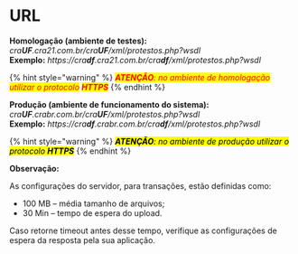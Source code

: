 # URL

**Homologação (ambiente de testes):** \
_cra**UF**.cra21.com.br/cra**UF**/xml/protestos.php?wsdl_\
**Exemplo:** _https://cra**df**.cra21.com.br/cra**df**/xml/protestos.php?wsdl_

{% hint style="warning" %}
_<mark style="color:red;background-color:yellow;">**ATENÇÃO**</mark><mark style="color:red;background-color:yellow;">: no ambiente de homologação utilizar o protocolo</mark>_ _<mark style="color:red;background-color:yellow;">**HTTPS**</mark>_
{% endhint %}

**Produção (ambiente de funcionamento do sistema):** _cra**UF**.crabr.com.br/cra**UF**/xml/protestos.php?wsdl_\
**Exemplo:** _https://cra**df**.crabr.com.br/cra**df**/xml/protestos.php?wsdl_

{% hint style="warning" %}
_<mark style="color:red;"><mark style="background-color:yellow;">**ATENÇÃO**<mark style="background-color:yellow;"></mark><mark style="color:red;"><mark style="background-color:yellow;">: no ambiente de produção utilizar o protocolo<mark style="background-color:yellow;"></mark> <mark style="color:red;"><mark style="background-color:yellow;"> </mark><mark style="color:red;background-color:yellow;"><mark style="color:red;"><mark style="background-color:yellow;">**HTTPS**<mark style="background-color:yellow;"><mark style="color:red;"></mark>_
{% endhint %}

**Observação:**

As configurações do servidor, para transações, estão definidas como:

* 100 MB – média tamanho de arquivos;
* 30 Min – tempo de espera do upload.

Caso retorne timeout antes desse tempo, verifique as configurações de espera da resposta pela sua aplicação.
